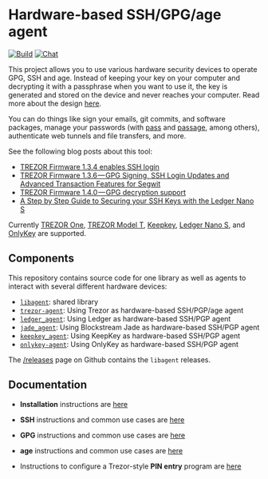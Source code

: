 # Hardware-based SSH/GPG/age agent

[![Build](https://github.com/romanz/trezor-agent/actions/workflows/ci.yml/badge.svg)](https://github.com/romanz/trezor-agent/actions)
[![Chat](https://badges.gitter.im/romanz/trezor-agent.svg)](https://gitter.im/romanz/trezor-agent)

This project allows you to use various hardware security devices to operate GPG, SSH and age.  Instead of keeping your key on your computer and decrypting it with a passphrase when you want to use it, the key is generated and stored on the device and never reaches your computer.  Read more about the design [here](doc/DESIGN.md).

You can do things like sign your emails, git commits, and software packages, manage your passwords (with [pass](https://www.passwordstore.org/) and [passage](https://github.com/FiloSottile/passage), among others), authenticate web tunnels and file transfers, and more.

See the following blog posts about this tool:

- [TREZOR Firmware 1.3.4 enables SSH login](https://medium.com/@satoshilabs/trezor-firmware-1-3-4-enables-ssh-login-86a622d7e609)
- [TREZOR Firmware 1.3.6 — GPG Signing, SSH Login Updates and Advanced Transaction Features for Segwit](https://medium.com/@satoshilabs/trezor-firmware-1-3-6-20a7df6e692)
- [TREZOR Firmware 1.4.0 — GPG decryption support](https://www.reddit.com/r/TREZOR/comments/50h8r9/new_trezor_firmware_fidou2f_and_initial_ethereum/d7420q7/)
- [A Step by Step Guide to Securing your SSH Keys with the Ledger Nano S](https://thoughts.t37.net/a-step-by-step-guide-to-securing-your-ssh-keys-with-the-ledger-nano-s-92e58c64a005)

Currently [TREZOR One](https://trezor.io/), [TREZOR Model T](https://trezor.io/), [Keepkey](https://www.keepkey.com/), [Ledger Nano S](https://www.ledgerwallet.com/products/ledger-nano-s), and [OnlyKey](https://onlykey.io) are supported.

## Components

This repository contains source code for one library as well as
agents to interact with several different hardware devices:

* [`libagent`](https://pypi.org/project/libagent/): shared library
* [`trezor-agent`](https://pypi.org/project/trezor-agent/): Using Trezor as hardware-based SSH/PGP/age agent
* [`ledger_agent`](https://pypi.org/project/ledger_agent/): Using Ledger as hardware-based SSH/PGP agent
* [`jade_agent`](https://pypi.org/project/jade_agent/): Using Blockstream Jade as hardware-based SSH/PGP agent
* [`keepkey_agent`](https://pypi.org/project/keepkey_agent/): Using KeepKey as hardware-based SSH/PGP agent
* [`onlykey-agent`](https://pypi.org/project/onlykey-agent/): Using OnlyKey as hardware-based SSH/PGP agent


The [/releases](/releases) page on Github contains the `libagent`
releases.

## Documentation

* **Installation** instructions are [here](doc/INSTALL.md)
* **SSH** instructions and common use cases are [here](doc/README-SSH.md)

* **GPG** instructions and common use cases are [here](doc/README-GPG.md)
* **age** instructions and common use cases are [here](doc/README-age.md)
* Instructions to configure a Trezor-style **PIN entry** program are [here](doc/README-PINENTRY.md)
